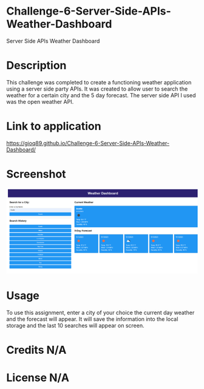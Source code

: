# Challenge-6-Server-Side-APIs-Weather-Dashboard
Server Side APIs Weather Dashboard

# Description
This challenge was completed to create a functioning weather application using a server side party APIs. It was created to allow user to search the weather for a certain city and the 5 day forecast. The server side API I used was the open weather API. 

# Link to application
https://gioq89.github.io/Challenge-6-Server-Side-APIs-Weather-Dashboard/

# Screenshot
<img src="assets/images/server-side-APIs.png">

# Usage
To use this assignment, enter a city of your choice the current day weather and the forecast will appear. It will save the information into the local storage and the last 10 searches will appear on screen.

# Credits N/A
# License N/A
